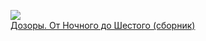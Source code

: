 ![](Дозоры.%20От Ночного%20до Шестого%20(сборник).jpg)  
[Дозоры. От Ночного до Шестого (сборник)](Дозоры.%20От Ночного%20до Шестого%20(сборник).md)
